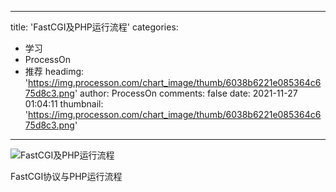 
---
title: 'FastCGI及PHP运行流程'
categories: 
 - 学习
 - ProcessOn
 - 推荐
headimg: 'https://img.processon.com/chart_image/thumb/6038b6221e085364c675d8c3.png'
author: ProcessOn
comments: false
date: 2021-11-27 01:04:11
thumbnail: 'https://img.processon.com/chart_image/thumb/6038b6221e085364c675d8c3.png'
---

<div>   
<img class="thumb" alt="FastCGI及PHP运行流程" src="https://img.processon.com/chart_image/thumb/6038b6221e085364c675d8c3.png" referrerpolicy="no-referrer">
<p>FastCGI协议与PHP运行流程</p>  
</div>
            